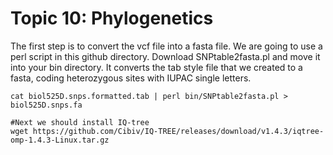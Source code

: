 # Topic 10: Phylogenetics

The first step is to convert the vcf file into a fasta file. We are going to use a perl script in this github directory. Download SNPtable2fasta.pl and move it into your bin directory. It converts the tab style file that we created to a fasta, coding heterozygous sites with IUPAC single letters.


```
cat biol525D.snps.formatted.tab | perl bin/SNPtable2fasta.pl > biol525D.snps.fa

#Next we should install IQ-tree
wget https://github.com/Cibiv/IQ-TREE/releases/download/v1.4.3/iqtree-omp-1.4.3-Linux.tar.gz
